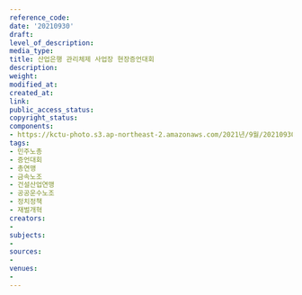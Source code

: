 ```yaml
---
reference_code: 
date: '20210930'
draft: 
level_of_description: 
media_type: 
title: 산업은행 관리체제 사업장 현장증언대회
description: 
weight: 
modified_at: 
created_at: 
link: 
public_access_status: 
copyright_status: 
components:
- https://kctu-photo.s3.ap-northeast-2.amazonaws.com/2021년/9월/20210930-산업은행+관리체제+사업장+현장증언대회_민주노총_증언대회_총연맹_금속노조_건설산업연맹_공공운수노조_정치정책_재벌개혁/_1D27682.jpg
tags:
- 민주노총
- 증언대회
- 총연맹
- 금속노조
- 건설산업연맹
- 공공운수노조
- 정치정책
- 재벌개혁
creators:
- 
subjects:
- 
sources:
- 
venues:
- 
---
```

